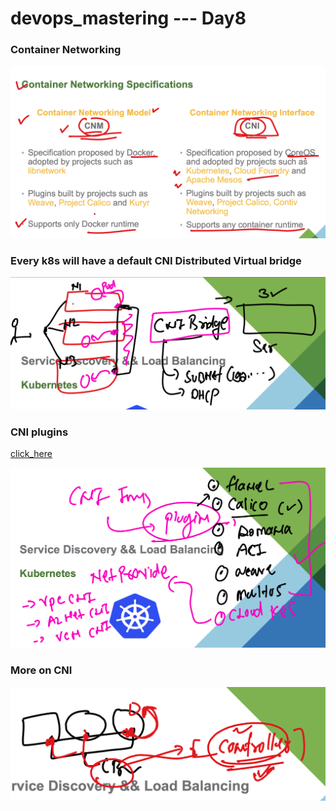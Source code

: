 # devops_mastering --- Day8 

### Container Networking 

<img src="netmodel.png">

### Every k8s will have a default CNI Distributed Virtual bridge 

<img src="cnibr.png">

### CNI plugins 

[click_here](https://github.com/containernetworking/cni)

<img src="cnipl.png">

### More on CNI 

<img src="cni2.png">

